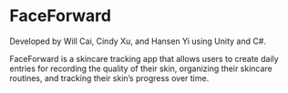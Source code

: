 # FaceForward
Developed by Will Cai, Cindy Xu, and Hansen Yi using Unity and C#.

FaceForward is a skincare tracking app that allows users to create daily entries for recording the quality of their skin, organizing their skincare routines, and tracking their skin’s progress over time.



